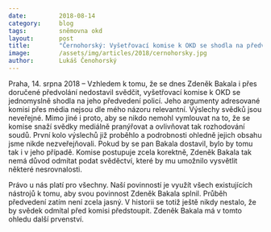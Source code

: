 ```yaml
---
date:         2018-08-14
category:     blog
tags:         sněmovna okd
layout:       post
title:        "Černohorský: Vyšetřovací komise k OKD se shodla na předvedení Zdeňka Bakaly policií"
image:        /assets/img/articles/2018/cernohorsky.jpg
author:       Lukáš Čenohorský
---
```


Praha, 14. srpna 2018 – Vzhledem k tomu, že se dnes Zdeněk Bakala i přes doručené předvolání nedostavil svědčit, vyšetřovací komise k OKD se jednomyslně shodla na jeho předvedení policí. Jeho argumenty adresované komisi přes média nejsou dle mého názoru relevantní. Výslechy svědků jsou neveřejné. Mimo jiné i proto, aby se nikdo nemohl vymlouvat na to, že se komise snaží svědky mediálně pranýřovat a ovlivňovat tak rozhodování soudů. První kolo výslechů již proběhlo a podrobnosti ohledně jejich obsahu jsme nikde nezveřejňovali. Pokud by se pan Bakala dostavil, bylo by tomu tak i v jeho případě. Komise postupuje zcela korektně, Zdeněk Bakala tak nemá důvod odmítat podat svěděctví, které by mu umožnilo vysvětlit některé nesrovnalosti.

Právo u nás platí pro všechny. Naší povinností je využít všech existujících nástrojů k tomu, aby svou povinnost Zdeněk Bakala splnil. Průběh předvedení zatím není zcela jasný. V historii se totiž ještě nikdy nestalo, že by svědek odmítal před komisi předstoupit. Zdeněk Bakala má v tomto ohledu další prvenství.
